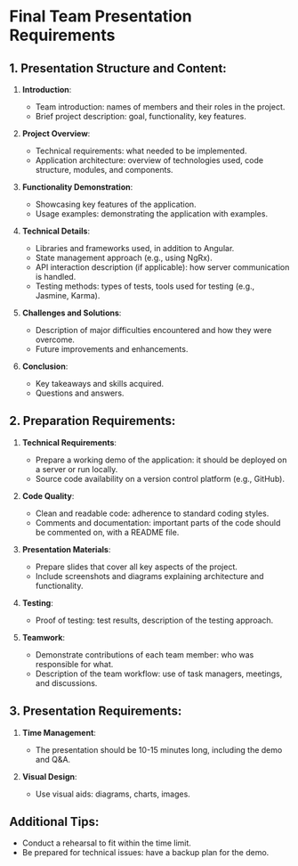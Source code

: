 # Final Team Presentation Requirements

## 1. Presentation Structure and Content:

1. **Introduction**:

   - Team introduction: names of members and their roles in the project.
   - Brief project description: goal, functionality, key features.

2. **Project Overview**:

   - Technical requirements: what needed to be implemented.
   - Application architecture: overview of technologies used, code structure, modules, and components.

3. **Functionality Demonstration**:

   - Showcasing key features of the application.
   - Usage examples: demonstrating the application with examples.

4. **Technical Details**:

   - Libraries and frameworks used, in addition to Angular.
   - State management approach (e.g., using NgRx).
   - API interaction description (if applicable): how server communication is handled.
   - Testing methods: types of tests, tools used for testing (e.g., Jasmine, Karma).

5. **Challenges and Solutions**:

   - Description of major difficulties encountered and how they were overcome.
   - Future improvements and enhancements.

6. **Conclusion**:

   - Key takeaways and skills acquired.
   - Questions and answers.

## 2. Preparation Requirements:

1. **Technical Requirements**:

   - Prepare a working demo of the application: it should be deployed on a server or run locally.
   - Source code availability on a version control platform (e.g., GitHub).

2. **Code Quality**:

   - Clean and readable code: adherence to standard coding styles.
   - Comments and documentation: important parts of the code should be commented on, with a README file.

3. **Presentation Materials**:

   - Prepare slides that cover all key aspects of the project.
   - Include screenshots and diagrams explaining architecture and functionality.

4. **Testing**:

   - Proof of testing: test results, description of the testing approach.

5. **Teamwork**:

   - Demonstrate contributions of each team member: who was responsible for what.
   - Description of the team workflow: use of task managers, meetings, and discussions.

## 3. Presentation Requirements:

1. **Time Management**:

   - The presentation should be 10-15 minutes long, including the demo and Q&A.

2. **Visual Design**:

   - Use visual aids: diagrams, charts, images.

## Additional Tips:

- Conduct a rehearsal to fit within the time limit.
- Be prepared for technical issues: have a backup plan for the demo.
